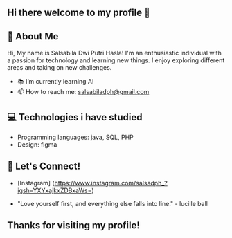 ## Hi there welcome to my profile 👋
## 🌟 About Me
Hi, My name is Salsabila Dwi Putri Hasla! I'm an enthusiastic individual with a passion for technology and learning new things. I enjoy exploring different areas and taking on new challenges.

- 📚 I’m currently learning AI
- 📫 How to reach me: salsabiladph@gmail.com
  
## 💻 Technologies i have studied
- Programming languages: java, SQL, PHP
- Design: figma
## 💬 Let's Connect! 
- [Instagram] (https://www.instagram.com/salsadph_?igsh=YXYxajkxZDBxaWs=)

- "Love yourself first, and everything else falls into line." - lucille ball

## Thanks for visiting my profile!
<!--
**SalsabilaDPH/SalsabilaDPH** is a ✨ _special_ ✨ repository because its `README.md` (this file) appears on your GitHub profile.

Here are some ideas to get you started:

- 🔭 I’m currently working on ...
_🌱 I’m currently learning AI
- 👯 I’m looking to collaborate on ...
- 🤔 I’m looking for help with ...
- 💬 Ask me about ...
- 📫 How to reach me: ...
- 😄 Pronouns: ...
- ⚡ Fun fact: ...
-->
